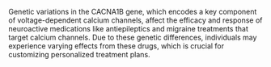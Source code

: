 Genetic variations in the CACNA1B gene, which encodes a key component of voltage-dependent calcium channels, affect the efficacy and response of neuroactive medications like antiepileptics and migraine treatments that target calcium channels. Due to these genetic differences, individuals may experience varying effects from these drugs, which is crucial for customizing personalized treatment plans.